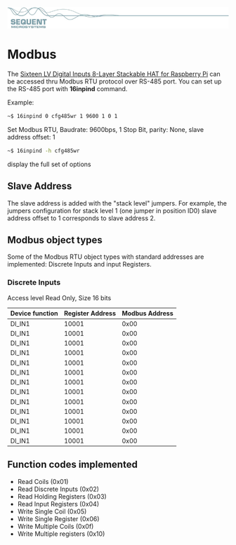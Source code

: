 [![16inpind-rpi](pictures/sequent.jpg)](https://sequentmicrosystems.com)

# Modbus

The [Sixteen LV Digital Inputs 8-Layer Stackable HAT for Raspberry Pi](https://sequentmicrosystems.com/collections/all-io-cards/products/16-universal-inputs-card-for-raspberry-pi)  can be accessed thru Modbus RTU protocol over RS-485 port.
You can set up the RS-485 port with **16inpind** command.

Example:
```bash
~$ 16inpind 0 cfg485wr 1 9600 1 0 1
```
Set Modbus RTU, Baudrate: 9600bps, 1 Stop Bit,  parity: None, slave address offset: 1
```bash
~$ 16inpind -h cfg485wr
```
display the full set of options

## Slave Address
The slave address is added with the "stack level" jumpers. For example, the jumpers configuration for stack level 1  (one jumper in position ID0) slave address offset to 1 corresponds to slave address 2.

## Modbus object types
Some of the Modbus RTU object types with standard addresses are implemented: Discrete Inputs and input Registers.

### Discrete Inputs

Access level Read Only, Size 16 bits

| Device function | Register Address | Modbus Address |
| --- | --- | --- |
| DI_IN1 | 10001 | 0x00 | 
| DI_IN1 | 10001 | 0x00 | 
| DI_IN1 | 10001 | 0x00 | 
| DI_IN1 | 10001 | 0x00 | 
| DI_IN1 | 10001 | 0x00 |
| DI_IN1 | 10001 | 0x00 |
| DI_IN1 | 10001 | 0x00 |
| DI_IN1 | 10001 | 0x00 |
| DI_IN1 | 10001 | 0x00 |
| DI_IN1 | 10001 | 0x00 |
| DI_IN1 | 10001 | 0x00 |
| DI_IN1 | 10001 | 0x00 |
| DI_IN1 | 10001 | 0x00 |

## Function codes implemented

* Read Coils (0x01)
* Read Discrete Inputs (0x02)
* Read Holding Registers (0x03)
* Read Input Registers (0x04)
* Write Single Coil (0x05)
* Write Single Register (0x06)
* Write Multiple Coils (0x0f)
* Write Multiple registers (0x10)
